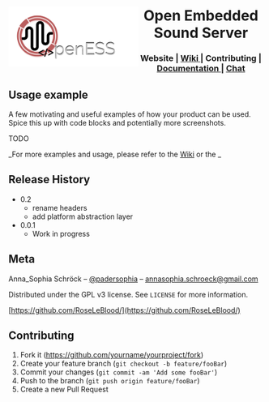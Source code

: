 <div>
 <img src="/docs/Logo-OpenESS.png" width="256" align="left"> 
 <div align="center">
  <h1>Open Embedded Sound Server</h1>
   <h3>
       Website
     </a>
     <span> | </span>
     <a href="https://github.com/RoseLeBlood/openess/wiki">
       Wiki
     </a>
     <span> | </span>
       Contributing
     </a>
     <span> | </span>
     <a href="https://roseleblood.github.io/openess/html/d3/dcc/md__r_e_a_d_m_e.html">
       Documentation
     </a>
     <span> | </span>
     <a href="https://webchat.freenode.net/?channels=openess">
       Chat
     </a>
   </h3>
 </div>
</div>

## Usage example

A few motivating and useful examples of how your product can be used. Spice this up with code blocks and potentially more screenshots.

TODO

_For more examples and usage, please refer to the [Wiki][wiki] or the _


## Release History

* 0.2
  * rename headers
  * add platform abstraction layer
* 0.0.1
    * Work in progress
    
## Meta

Anna_Sophia Schröck – [@padersophia](https://twitter.com/padersophia) – annasophia.schroeck@gmail.com

Distributed under the GPL v3 license. See ``LICENSE`` for more information.

[https://github.com/RoseLeBlood/](https://github.com/RoseLeBlood/)

## Contributing

1. Fork it (<https://github.com/yourname/yourproject/fork>)
2. Create your feature branch (`git checkout -b feature/fooBar`)
3. Commit your changes (`git commit -am 'Add some fooBar'`)
4. Push to the branch (`git push origin feature/fooBar`)
5. Create a new Pull Request

[wiki]: https://github.com/RoseLeBlood/openess/wiki
